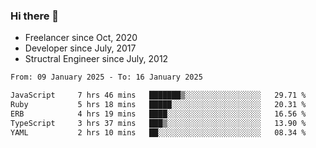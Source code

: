 ### Hi there 👋

- Freelancer since Oct, 2020
- Developer since July, 2017
- Structral Engineer since July, 2012

<!--START_SECTION:waka-->

```txt
From: 09 January 2025 - To: 16 January 2025

JavaScript     7 hrs 46 mins   ███████▒░░░░░░░░░░░░░░░░░   29.71 %
Ruby           5 hrs 18 mins   █████░░░░░░░░░░░░░░░░░░░░   20.31 %
ERB            4 hrs 19 mins   ████░░░░░░░░░░░░░░░░░░░░░   16.56 %
TypeScript     3 hrs 37 mins   ███▒░░░░░░░░░░░░░░░░░░░░░   13.90 %
YAML           2 hrs 10 mins   ██░░░░░░░░░░░░░░░░░░░░░░░   08.34 %
```

<!--END_SECTION:waka-->
